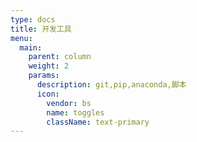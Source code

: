 ```yaml
---
type: docs
title: 开发工具
menu:
  main:
    parent: column
    weight: 2
    params:
      description: git,pip,anaconda,脚本
      icon:
        vendor: bs
        name: toggles
        className: text-primary
---
```

